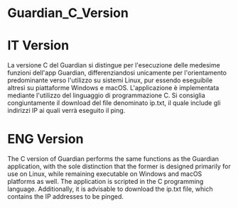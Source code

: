 # Guardian_C_Version
<h1>IT Version </h1>
La versione C del Guardian si distingue per l'esecuzione delle medesime funzioni dell'app Guardian, differenziandosi unicamente per l'orientamento predominante verso l'utilizzo su sistemi Linux, pur essendo eseguibile altresì su piattaforme Windows e macOS. L'applicazione è implementata mediante l'utilizzo del linguaggio di programmazione C. Si consiglia congiuntamente il download del file denominato ip.txt, il quale include gli indirizzi IP ai quali verrà eseguito il ping.

<h1>ENG Version</h1>
The C version of Guardian performs the same functions as the Guardian application, with the sole distinction that the former is designed primarily for use on Linux, while remaining executable on Windows and macOS platforms as well. The application is scripted in the C programming language. Additionally, it is advisable to download the ip.txt file, which contains the IP addresses to be pinged.
